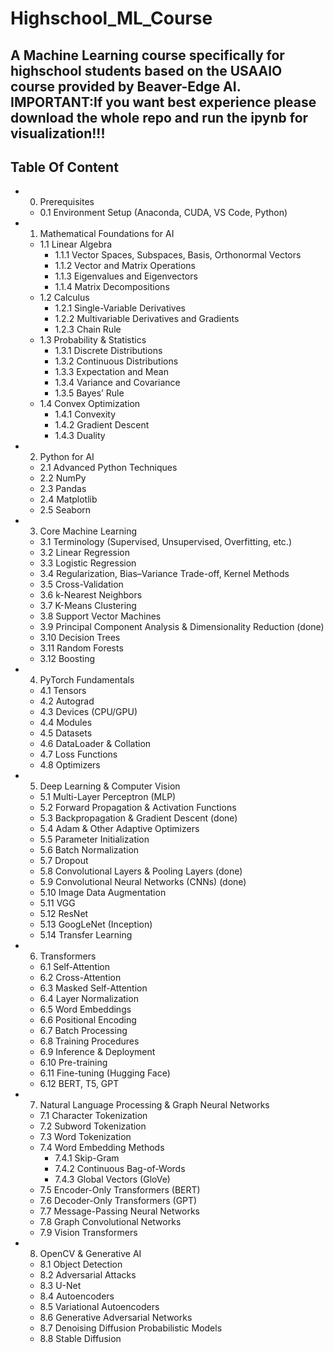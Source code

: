 # Highschool_ML_Course
A Machine Learning course specifically for highschool students based on the USAAIO course provided by Beaver-Edge AI.
**IMPORTANT**:**If you want best experience please download the whole repo and run the ipynb for visualization!!!**
---
## Table Of Content
- 0. Prerequisites  
  - 0.1 Environment Setup (Anaconda, CUDA, VS Code, Python)  

- 1. Mathematical Foundations for AI  
  - 1.1 Linear Algebra  
    - 1.1.1 Vector Spaces, Subspaces, Basis, Orthonormal Vectors  
    - 1.1.2 Vector and Matrix Operations  
    - 1.1.3 Eigenvalues and Eigenvectors  
    - 1.1.4 Matrix Decompositions  
  - 1.2 Calculus  
    - 1.2.1 Single-Variable Derivatives  
    - 1.2.2 Multivariable Derivatives and Gradients  
    - 1.2.3 Chain Rule  
  - 1.3 Probability & Statistics  
    - 1.3.1 Discrete Distributions  
    - 1.3.2 Continuous Distributions  
    - 1.3.3 Expectation and Mean  
    - 1.3.4 Variance and Covariance  
    - 1.3.5 Bayes’ Rule  
  - 1.4 Convex Optimization  
    - 1.4.1 Convexity  
    - 1.4.2 Gradient Descent  
    - 1.4.3 Duality  

- 2. Python for AI  
  - 2.1 Advanced Python Techniques  
  - 2.2 NumPy  
  - 2.3 Pandas  
  - 2.4 Matplotlib  
  - 2.5 Seaborn  

- 3. Core Machine Learning  
  - 3.1 Terminology (Supervised, Unsupervised, Overfitting, etc.)  
  - 3.2 Linear Regression  
  - 3.3 Logistic Regression  
  - 3.4 Regularization, Bias–Variance Trade-off, Kernel Methods  
  - 3.5 Cross-Validation  
  - 3.6 k-Nearest Neighbors  
  - 3.7 K-Means Clustering  
  - 3.8 Support Vector Machines  
  - 3.9 Principal Component Analysis & Dimensionality Reduction (done)
  - 3.10 Decision Trees  
  - 3.11 Random Forests  
  - 3.12 Boosting  

- 4. PyTorch Fundamentals  
  - 4.1 Tensors  
  - 4.2 Autograd  
  - 4.3 Devices (CPU/GPU)  
  - 4.4 Modules  
  - 4.5 Datasets  
  - 4.6 DataLoader & Collation  
  - 4.7 Loss Functions  
  - 4.8 Optimizers  

- 5. Deep Learning & Computer Vision  
  - 5.1 Multi-Layer Perceptron (MLP)
  - 5.2 Forward Propagation & Activation Functions  
  - 5.3 Backpropagation & Gradient Descent (done)
  - 5.4 Adam & Other Adaptive Optimizers  
  - 5.5 Parameter Initialization  
  - 5.6 Batch Normalization  
  - 5.7 Dropout  
  - 5.8 Convolutional Layers & Pooling Layers (done)
  - 5.9 Convolutional Neural Networks (CNNs) (done)
  - 5.10 Image Data Augmentation  
  - 5.11 VGG  
  - 5.12 ResNet  
  - 5.13 GoogLeNet (Inception)  
  - 5.14 Transfer Learning  

- 6. Transformers  
  - 6.1 Self-Attention  
  - 6.2 Cross-Attention  
  - 6.3 Masked Self-Attention  
  - 6.4 Layer Normalization  
  - 6.5 Word Embeddings  
  - 6.6 Positional Encoding  
  - 6.7 Batch Processing  
  - 6.8 Training Procedures  
  - 6.9 Inference & Deployment  
  - 6.10 Pre-training  
  - 6.11 Fine-tuning (Hugging Face)  
  - 6.12 BERT, T5, GPT  

- 7. Natural Language Processing & Graph Neural Networks  
  - 7.1 Character Tokenization  
  - 7.2 Subword Tokenization  
  - 7.3 Word Tokenization  
  - 7.4 Word Embedding Methods  
    - 7.4.1 Skip-Gram  
    - 7.4.2 Continuous Bag-of-Words  
    - 7.4.3 Global Vectors (GloVe)  
  - 7.5 Encoder-Only Transformers (BERT)  
  - 7.6 Decoder-Only Transformers (GPT)  
  - 7.7 Message-Passing Neural Networks  
  - 7.8 Graph Convolutional Networks  
  - 7.9 Vision Transformers  

- 8. OpenCV & Generative AI  
  - 8.1 Object Detection  
  - 8.2 Adversarial Attacks  
  - 8.3 U-Net  
  - 8.4 Autoencoders  
  - 8.5 Variational Autoencoders  
  - 8.6 Generative Adversarial Networks  
  - 8.7 Denoising Diffusion Probabilistic Models  
  - 8.8 Stable Diffusion
